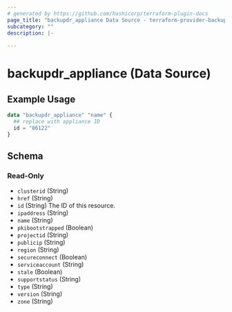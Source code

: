 ```yaml
---
# generated by https://github.com/hashicorp/terraform-plugin-docs
page_title: "backupdr_appliance Data Source - terraform-provider-backupdr"
subcategory: ""
description: |-
  
---
```


# backupdr_appliance (Data Source)



## Example Usage

```terraform
data "backupdr_appliance" "name" {
  ## replace with appliance ID
  id = "86122"
}
```

<!-- schema generated by tfplugindocs -->
## Schema

### Read-Only

- `clusterid` (String)
- `href` (String)
- `id` (String) The ID of this resource.
- `ipaddress` (String)
- `name` (String)
- `pkibootstrapped` (Boolean)
- `projectid` (String)
- `publicip` (String)
- `region` (String)
- `secureconnect` (Boolean)
- `serviceaccount` (String)
- `stale` (Boolean)
- `supportstatus` (String)
- `type` (String)
- `version` (String)
- `zone` (String)
